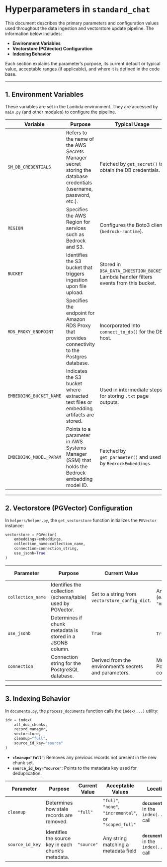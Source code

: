 # Hyperparameters in `standard_chat`

This document describes the primary parameters and configuration values used throughout the data ingestion and vectorstore update pipeline. The information below includes:

- **Environment Variables**
- **Vectorstore (PGVector) Configuration**  
- **Indexing Behavior**  

Each section explains the parameter’s purpose, its current default or typical value, acceptable ranges (if applicable), and where it is defined in the code base.

---

## 1. Environment Variables

These variables are set in the Lambda environment. They are accessed by `main.py` (and other modules) to configure the pipeline.

| **Variable**                   | **Purpose**                                                                                                           | **Typical Usage**                                                    | **Acceptable Values**                                                  | **Code Location**                                                         |
|--------------------------------|-----------------------------------------------------------------------------------------------------------------------|----------------------------------------------------------------------|-------------------------------------------------------------------------|--------------------------------------------------------------------------|
| `SM_DB_CREDENTIALS`            | Refers to the name of the AWS Secrets Manager secret storing the database credentials (username, password, etc.).     | Fetched by `get_secret()` to obtain the DB credentials.              | Must match the name of a valid secret in AWS Secrets Manager.            | **`main.py`** (used in `get_secret()`)                                    |
| `REGION`                       | Specifies the AWS Region for services such as Bedrock and S3.                                                         | Configures the Boto3 client (`bedrock-runtime`).                     | Any valid AWS Region (e.g., `"us-east-1"`, `"us-west-2"`).              | **`main.py`** (passed to `boto3.client("bedrock-runtime", region_name=REGION)`) |
| `BUCKET`                       | Identifies the S3 bucket that triggers ingestion upon file upload.                                                    | Stored in `DSA_DATA_INGESTION_BUCKET`. Lambda handler filters events from this bucket. | Must be a valid S3 bucket name.                                          | **`main.py`** (used in `handler()` to validate the event’s S3 bucket)     |
| `RDS_PROXY_ENDPOINT`           | Specifies the endpoint for Amazon RDS Proxy that provides connectivity to the Postgres database.                      | Incorporated into `connect_to_db()` for the DB host.                  | Must be a valid RDS Proxy endpoint (e.g., `my-proxy.proxy-xxx.us-east-1.rds.amazonaws.com`). | **`main.py`** (used in `connect_to_db()`)                                 |
| `EMBEDDING_BUCKET_NAME`        | Indicates the S3 bucket where extracted text files or embedding artifacts are stored.                                  | Used in intermediate steps for storing `.txt` page outputs.          | Must be a valid S3 bucket name.                                          | **`main.py`** (referenced in `update_vectorstore_from_s3()`), **`documents.py` (store_doc_texts)** |
| `EMBEDDING_MODEL_PARAM`        | Points to a parameter in AWS Systems Manager (SSM) that holds the Bedrock embedding model ID.                         | Fetched by `get_parameter()` and used by `BedrockEmbeddings`.        | Must match a valid SSM Parameter name; the value is often something like `"amazon.titan-embed-text-v1"`. | **`main.py`** (used in `update_vectorstore_from_s3()` / `BedrockEmbeddings`) |

---

## 2. Vectorstore (PGVector) Configuration

In `helpers/helper.py`, the `get_vectorstore` function initializes the `PGVector` instance:

```python
vectorstore = PGVector(
    embeddings=embeddings,
    collection_name=collection_name,
    connection=connection_string,
    use_jsonb=True
)
```

| **Parameter**       | **Purpose**                                             | **Current Value**                  | **Acceptable Values**                  | **Location**                               |
|---------------------|---------------------------------------------------------|------------------------------------|-----------------------------------------|--------------------------------------------|
| `collection_name`   | Identifies the collection (schema/table) used by PGVector. | Set to a string from `vectorstore_config_dict`. | Any valid string (e.g., `"my_collection"`). | **`helpers/helper.py`** in `get_vectorstore()` |
| `use_jsonb`         | Determines if chunk metadata is stored in a JSONB column. | `True`                             | `True` or `False`                       | **`helpers/helper.py`** in `PGVector(...)`  |
| `connection`        | Connection string for the PostgreSQL database.          | Derived from the environment’s secrets and parameters. | Must be a valid Postgres connection URI. | **`helpers/helper.py`** in `get_vectorstore()`  |

---

## 3. Indexing Behavior

In `documents.py`, the `process_documents` function calls the `index(...)` utility:

```python
idx = index(
    all_doc_chunks,
    record_manager,
    vectorstore,
    cleanup="full",
    source_id_key="source"
)
```

- **`cleanup="full"`**: Removes any previous records not present in the new chunk set.  
- **`source_id_key="source"`**: Points to the metadata key used for deduplication.

| **Parameter**       | **Purpose**                                          | **Current Value** | **Acceptable Values** | **Location**                  |
|---------------------|------------------------------------------------------|-------------------|-----------------------|-------------------------------|
| `cleanup`           | Determines how stale records are removed.           | `"full"`          | `"full"`, `"none"`, `"incremental"`, or `"scoped_full"`  | **`documents.py`** in the `index(...)` call |
| `source_id_key`     | Identifies the source key in each chunk’s metadata. | `"source"`        | Any string matching a metadata field         | **`documents.py`** in the `index(...)` call |
